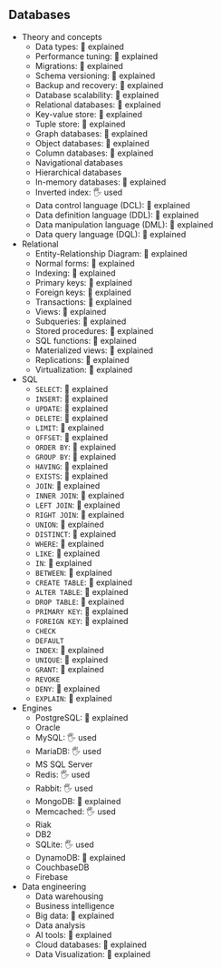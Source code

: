 ## Databases

- Theory and concepts
  - Data types: 🙋 explained
  - Performance tuning: 🙋 explained
  - Migrations: 🙋 explained
  - Schema versioning: 🙋 explained
  - Backup and recovery: 🙋 explained
  - Database scalability: 🙋 explained
  - Relational databases: 🙋 explained
  - Key-value store: 🙋 explained
  - Tuple store: 🙋 explained
  - Graph databases: 🙋 explained
  - Object databases: 🙋 explained
  - Column databases: 🙋 explained
  - Navigational databases
  - Hierarchical databases
  - In-memory databases: 🙋 explained
  - Inverted index: 🖐️ used
  - Data control language (DCL): 🙋 explained
  - Data definition language (DDL): 🙋 explained
  - Data manipulation language (DML): 🙋 explained
  - Data query language (DQL): 🙋 explained
- Relational
  - Entity-Relationship Diagram: 🙋 explained
  - Normal forms: 🙋 explained
  - Indexing: 🙋 explained
  - Primary keys: 🙋 explained
  - Foreign keys: 🙋 explained
  - Transactions: 🙋 explained
  - Views: 🙋 explained
  - Subqueries: 🙋 explained
  - Stored procedures: 🙋 explained
  - SQL functions: 🙋 explained
  - Materialized views: 🙋 explained
  - Replications: 🙋 explained
  - Virtualization: 🙋 explained
- SQL
  - `SELECT`: 🙋 explained
  - `INSERT`: 🙋 explained
  - `UPDATE`: 🙋 explained
  - `DELETE`: 🙋 explained
  - `LIMIT`: 🙋 explained
  - `OFFSET`: 🙋 explained
  - `ORDER BY`: 🙋 explained
  - `GROUP BY`: 🙋 explained
  - `HAVING`: 🙋 explained
  - `EXISTS`: 🙋 explained
  - `JOIN`: 🙋 explained
  - `INNER JOIN`: 🙋 explained
  - `LEFT JOIN`: 🙋 explained
  - `RIGHT JOIN`: 🙋 explained
  - `UNION`: 🙋 explained
  - `DISTINCT`: 🙋 explained
  - `WHERE`: 🙋 explained
  - `LIKE`: 🙋 explained
  - `IN`: 🙋 explained
  - `BETWEEN`: 🙋 explained
  - `CREATE TABLE`: 🙋 explained
  - `ALTER TABLE`: 🙋 explained
  - `DROP TABLE`: 🙋 explained
  - `PRIMARY KEY`: 🙋 explained
  - `FOREIGN KEY`: 🙋 explained
  - `CHECK`
  - `DEFAULT`
  - `INDEX`: 🙋 explained
  - `UNIQUE`: 🙋 explained
  - `GRANT`: 🙋 explained
  - `REVOKE`
  - `DENY`: 🙋 explained
  - `EXPLAIN`: 🙋 explained
- Engines
  - PostgreSQL: 🙋 explained
  - Oracle
  - MySQL: 🖐️ used
  - MariaDB: 🖐️ used
  - MS SQL Server
  - Redis: 🖐️ used
  - Rabbit: 🖐️ used
  - MongoDB: 🙋 explained
  - Memcached: 🖐️ used
  - Riak
  - DB2
  - SQLite: 🖐️ used
  - DynamoDB: 🙋 explained
  - CouchbaseDB
  - Firebase
- Data engineering
  - Data warehousing
  - Business intelligence
  - Big data: 🙋 explained
  - Data analysis
  - AI tools: 🙋 explained
  - Cloud databases: 🙋 explained
  - Data Visualization: 🙋 explained
